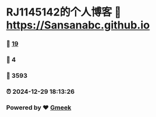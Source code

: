 # RJ1145142的个人博客 :link: https://Sansanabc.github.io 
### :page_facing_up: [19](https://Sansanabc.github.io/tag.html) 
### :speech_balloon: 4 
### :hibiscus: 3593 
### :alarm_clock: 2024-12-29 18:13:26 
### Powered by :heart: [Gmeek](https://github.com/Meekdai/Gmeek)
